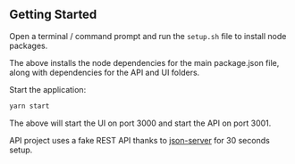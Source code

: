 ## Getting Started

Open a terminal / command prompt and run the `setup.sh` file to install node packages.

The above installs the node dependencies for the main package.json file, along
with dependencies for the API and UI folders.

Start the application:

```bash
yarn start
```

The above will start the UI on port 3000 and start the API on port 3001.

API project uses a fake REST API thanks to [json-server](https://github.com/typicode/json-server) for 30 seconds setup.
